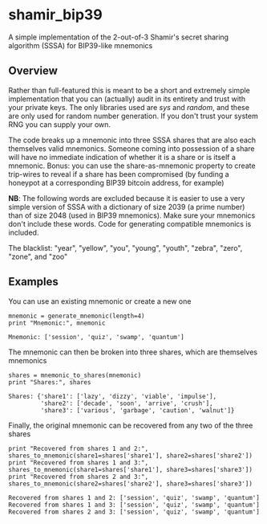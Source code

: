 # shamir_bip39
A simple implementation of the 2-out-of-3 Shamir's secret sharing algorithm (SSSA) for BIP39-like mnemonics

## Overview

Rather than full-featured this is meant to be a short and extremely simple implementation that you can (actually) audit in its entirety and trust with your private keys. The only libraries used are *sys* and *random*, and these are only used for random number generation. If you don't trust your system RNG you can supply your own.

The code breaks up a mnemonic into three SSSA shares that are also each themselves valid mnemonics. Someone coming into possession of a share will have no immediate indication of whether it is a share or is itself a mnemonic. Bonus: you can use the share-as-mnemonic property to create trip-wires to reveal if a share has been compromised (by funding a honeypot at a corresponding BIP39 bitcoin address, for example) 

**NB**: The following words are excluded because it is easier to use a very simple version of SSSA with a dictionary of size 2039 (a prime number) than of size 2048 (used in BIP39 mnemonics). Make sure your mnemonics don't include these words. Code for generating compatible mnemonics is included.

The blacklist: "year", "yellow", "you", "young", "youth", "zebra", "zero", "zone", and "zoo"

## Examples

You can use an existing mnemonic or create a new one

```
mnemonic = generate_mnemonic(length=4)
print "Mnemonic:", mnemonic
```

```
Mnemonic: ['session', 'quiz', 'swamp', 'quantum']
```

The mnemonic can then be broken into three shares, which are themselves mnemonics

```
shares = mnemonic_to_shares(mnemonic)
print "Shares:", shares
```

```
Shares: {'share1': ['lazy', 'dizzy', 'viable', 'impulse'],
         'share2': ['decade', 'soon', 'arrive', 'crush'],
         'share3': ['various', 'garbage', 'caution', 'walnut']}
```

Finally, the original mnemonic can be recovered from any two of the three shares

```
print "Recovered from shares 1 and 2:", shares_to_mnemonic(share1=shares['share1'], share2=shares['share2'])
print "Recovered from shares 1 and 3:", shares_to_mnemonic(share1=shares['share1'], share3=shares['share3'])
print "Recovered from shares 2 and 3:", shares_to_mnemonic(share2=shares['share2'], share3=shares['share3'])
```

```
Recovered from shares 1 and 2: ['session', 'quiz', 'swamp', 'quantum']
Recovered from shares 1 and 3: ['session', 'quiz', 'swamp', 'quantum']
Recovered from shares 2 and 3: ['session', 'quiz', 'swamp', 'quantum']
```
